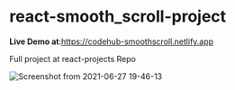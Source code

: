 # react-smooth_scroll-project

**Live Demo at**:https://codehub-smoothscroll.netlify.app

Full project at react-projects Repo


![Screenshot from 2021-06-27 19-46-13](https://user-images.githubusercontent.com/42735893/123548124-1f406900-d781-11eb-9f22-912432c573c6.png)
